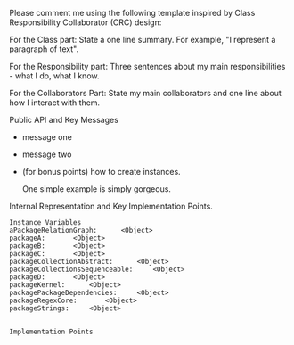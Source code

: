 Please comment me using the following template inspired by Class Responsibility Collaborator (CRC) design:For the Class part:  State a one line summary. For example, "I represent a paragraph of text".For the Responsibility part: Three sentences about my main responsibilities - what I do, what I know.For the Collaborators Part: State my main collaborators and one line about how I interact with them. Public API and Key Messages- message one   - message two - (for bonus points) how to create instances.   One simple example is simply gorgeous. Internal Representation and Key Implementation Points.    Instance Variables	aPackageRelationGraph:		<Object>	packageA:		<Object>	packageB:		<Object>	packageC:		<Object>	packageCollectionAbstract:		<Object>	packageCollectionsSequenceable:		<Object>	packageD:		<Object>	packageKernel:		<Object>	packagePackageDependencies:		<Object>	packageRegexCore:		<Object>	packageStrings:		<Object>    Implementation Points